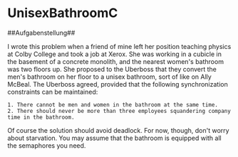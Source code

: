 # UnisexBathroomC

##Aufgabenstellung##

I wrote this problem when a friend of mine left her position teaching physics at Colby College and took a job at 
Xerox. She was working in a cubicle in the basement of a concrete monolith, and the nearest women's bathroom was 
two floors up. She proposed to the Uberboss that they convert the men's bathroom on her floor to a unisex bathroom, 
sort of like on Ally McBeal. The Uberboss agreed, provided that the following synchronization constraints can be 
maintained:

    1. There cannot be men and women in the bathroom at the same time.
    2. There should never be more than three employees squandering company time in the bathroom.

Of course the solution should avoid deadlock. For now, though, don't worry about starvation. You may assume that 
the bathroom is equipped with all the semaphores you need. 